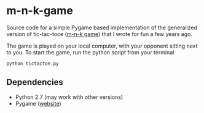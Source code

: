 m-n-k-game
==========

Source code for a simple Pygame based implementation of the generalized version of tic-tac-toce ([m-n-k game](http://en.wikipedia.org/wiki/M,n,k-game)) that I wrote for fun a few years ago.

The game is played on your local computer, with your opponent sitting next to you. To start the game, run the python script from your terminal

    python tictactoe.py

Dependencies
------------
* Python 2.7 (may work with other versions)
* Pygame ([website](http://pygame.org/download.shtml))
